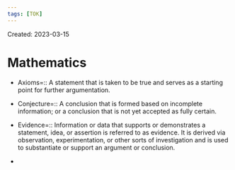 ```yaml
---
tags: [TOK] 
---
```

Created: 2023-03-15

# Mathematics

- Axioms=:: A statement that is taken to be true and serves as a starting point for further argumentation.
<!--SR:!2023-04-14,5,150-->
- Conjecture=:: A conclusion that is formed based on incomplete information; or a conclusion that is not yet accepted as fully certain.
<!--SR:!2023-04-13,5,170-->
- Evidence=:: Information or data that supports or demonstrates a statement, idea, or assertion is referred to as evidence. It is derived via observation, experimentation, or other sorts of investigation and is used to substantiate or support an argument or conclusion.
<!--SR:!2023-04-14,6,170-->
- 